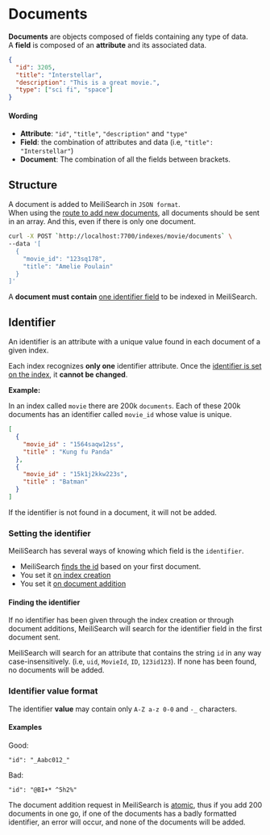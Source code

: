 # Documents

**Documents** are objects composed of fields containing any type of data.</br>
A **field** is composed of an **attribute** and its associated data.

```json
{
  "id": 3205,
  "title": "Interstellar",
  "description": "This is a great movie.",
  "type": ["sci fi", "space"]
}
```

#### Wording


- **Attribute**: `"id"`, `"title"`, `"description"` and `"type"`</br>
- **Field**: the combination of attributes and data (i.e, `"title": "Interstellar"`)
- **Document**: The combination of all the fields between brackets.

## Structure

A document is added to MeiliSearch in `JSON format`.<br/>
When using the [route to add new documents](/references/documents.md#add-or-update-documents), all documents should be sent in an array. And this, even if there is only one document.

```bash
curl -X POST `http://localhost:7700/indexes/movie/documents` \
--data '[
  {
    "movie_id": "123sq178",
    "title": "Amelie Poulain"
  }
]'
```

A **document must contain** [one identifier field](/guides/main_concepts/documents.md#identifier) to be indexed in MeiliSearch.

## Identifier

An identifier is an attribute with a unique value found in each document of a given index.

Each index recognizes **only one** identifier attribute. Once the [identifier is set on the index](/guides/main_concepts/documents.md#setting-the-identifier), it **cannot be changed**.

**Example:**

In an index called `movie` there are 200k `documents`. Each of these 200k documents has an identifier called `movie_id` whose value is unique.

```json
[
  {
    "movie_id" : "1564saqw12ss",
    "title" : "Kung fu Panda"
  },
  {
    "movie_id" : "15k1j2kkw223s",
    "title" : "Batman"
  }
]
```

If the identifier is not found in a document, it will not be added.

### Setting the identifier

MeiliSearch has several ways of knowing which field is the `identifier`.

- MeiliSearch [finds the id](/guides/main_concepts/documents.md#finding-the-identifier) based on your first document.
- You set it [on index creation](/guides/main_concepts/documents.md#setting-the-identifier) <Badge text="soon" type="warn"/>
- You set it [on document addition](/references/documents.md#add-or-replace-documents)

#### Finding the identifier

If no identifier has been given through the index creation or through document additions, MeiliSearch will search for the identifier field in the first document sent.

MeiliSearch will search for an attribute that contains the string `id` in any way case-insensitively. (i.e, `uid`, `MovieId`, `ID`, `123id123`).
If none has been found, no documents will be added.


### Identifier value format

The identifier **value** may contain only `A-Z a-z 0-0` and `-_` characters.

#### Examples

Good:
```
"id": "_Aabc012_"
```
Bad:
```
"id": "@BI+* ^5h2%"
```


The document addition request in MeiliSearch is [atomic](https://en.wikipedia.org/wiki/Atomicity_(database_systems)), thus if you add 200 documents in one go, if one of the documents has a badly formatted identifier, an error will occur, and none of the documents will be added.

